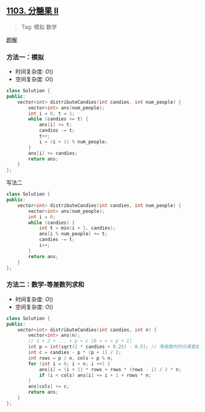 ## [1103. 分糖果 II](https://leetcode-cn.com/problems/distribute-candies-to-people/)

> Tag: 模拟 数学

[题解](https://leetcode.cn/problems/distribute-candies-to-people/solutions/127471/fen-tang-guo-ii-by-leetcode-solution/)

### 方法一：模拟
* 时间复杂度: ${O()}$
* 空间复杂度: ${O()}$
```cpp
class Solution {
public:
    vector<int> distributeCandies(int candies, int num_people) {
        vector<int> ans(num_people);
        int i = 0, t = 1;
        while (candies >= t) {
            ans[i] += t;
            candies -= t;
            t++;
            i = (i + 1) % num_people;
        }
        ans[i] += candies;
        return ans;
    }
};
```

写法二

```cpp
class Solution {
public:
    vector<int> distributeCandies(int candies, int num_people) {
        vector<int> ans(num_people);
        int i = 0;
        while (candies) {
            int t = min(i + 1, candies);
            ans[i % num_people] += t;
            candies -= t;
            i++;
        }
        return ans;
    }
};
```

### 方法二：数学-等差数列求和
* 时间复杂度: ${O()}$
* 空间复杂度: ${O()}$
```cpp
class Solution {
public:
    vector<int> distributeCandies(int candies, int n) {
        vector<int> ans(n);
        // 1 + 2 + ... + p + c [0 < c < p + 1]
        int p = int(sqrt(2 * candies + 0.25) - 0.5); // 等差数列的元素数量 
        int c = candies - p * (p + 1) / 2;
        int rows = p / n, cols = p % n;
        for (int i = 0; i < n; i ++) {
            ans[i] = (i + 1) * rows + rows * (rows - 1) / 2 * n;
            if (i < cols) ans[i] += i + 1 + rows * n; 
        }
        ans[cols] += c;
        return ans;
    }
};
```